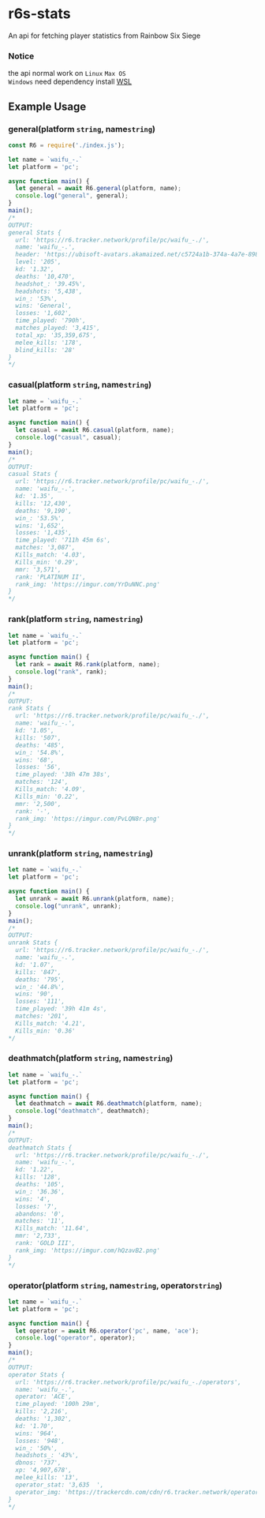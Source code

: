 # r6s-stats
An api for fetching player statistics from Rainbow Six Siege

### Notice
the api normal work on `Linux` `Max OS`  
`Windows` need dependency install [WSL](https://docs.microsoft.com/en-us/windows/wsl/install)  

## Example Usage  

### general(platform `string`, name`string`)
```js
const R6 = require('./index.js');

let name = `waifu_-.`
let platform = 'pc';

async function main() {
  let general = await R6.general(platform, name);
  console.log("general", general);
}
main();
/*
OUTPUT:
general Stats {
  url: 'https://r6.tracker.network/profile/pc/waifu_-./',
  name: 'waifu_-.',
  header: 'https://ubisoft-avatars.akamaized.net/c5724a1b-374a-4a7e-898d-9f271ceb152f/default_256_256.png',
  level: '205',
  kd: '1.32',
  deaths: '10,470',
  headshot_: '39.45%',
  headshots: '5,438',
  win_: '53%',
  wins: 'General',
  losses: '1,602',
  time_played: '790h',
  matches_played: '3,415',
  total_xp: '35,359,675',
  melee_kills: '178',
  blind_kills: '28'
}
*/
```

### casual(platform `string`, name`string`)
```js
let name = `waifu_-.`
let platform = 'pc';

async function main() {
  let casual = await R6.casual(platform, name);
  console.log("casual", casual);
}
main();
/*
OUTPUT:
casual Stats {
  url: 'https://r6.tracker.network/profile/pc/waifu_-./',
  name: 'waifu_-.',
  kd: '1.35',
  kills: '12,430',
  deaths: '9,190',
  win_: '53.5%',
  wins: '1,652',
  losses: '1,435',
  time_played: '711h 45m 6s',
  matches: '3,087',
  Kills_match: '4.03',
  Kills_min: '0.29',
  mmr: '3,571',
  rank: 'PLATINUM II',
  rank_img: 'https://imgur.com/YrDuNNC.png'
}
*/
```

### rank(platform `string`, name`string`)
```js
let name = `waifu_-.`
let platform = 'pc';

async function main() {
  let rank = await R6.rank(platform, name);
  console.log("rank", rank);
}
main();
/*
OUTPUT:
rank Stats {
  url: 'https://r6.tracker.network/profile/pc/waifu_-./',
  name: 'waifu_-.',
  kd: '1.05',
  kills: '507',
  deaths: '485',
  win_: '54.8%',
  wins: '68',
  losses: '56',
  time_played: '38h 47m 38s',
  matches: '124',
  Kills_match: '4.09',
  Kills_min: '0.22',
  mmr: '2,500',
  rank: '-',
  rank_img: 'https://imgur.com/PvLQN8r.png'
}
*/
```

### unrank(platform `string`, name`string`)
```js
let name = `waifu_-.`
let platform = 'pc';

async function main() {
  let unrank = await R6.unrank(platform, name);
  console.log("unrank", unrank);
}
main();
/*
OUTPUT:
unrank Stats {
  url: 'https://r6.tracker.network/profile/pc/waifu_-./',
  name: 'waifu_-.',
  kd: '1.07',
  kills: '847',
  deaths: '795',
  win_: '44.8%',
  wins: '90',
  losses: '111',
  time_played: '39h 41m 4s',
  matches: '201',
  Kills_match: '4.21',
  Kills_min: '0.36'
*/
```

### deathmatch(platform `string`, name`string`)
```js
let name = `waifu_-.`
let platform = 'pc';

async function main() {
  let deathmatch = await R6.deathmatch(platform, name);
  console.log("deathmatch", deathmatch);
}
main();
/*
OUTPUT:
deathmatch Stats {
  url: 'https://r6.tracker.network/profile/pc/waifu_-./',
  name: 'waifu_-.',
  kd: '1.22',
  kills: '128',
  deaths: '105',
  win_: '36.36',
  wins: '4',
  losses: '7',
  abandons: '0',
  matches: '11',
  Kills_match: '11.64',
  mmr: '2,733',
  rank: 'GOLD III',
  rank_img: 'https://imgur.com/hQzavB2.png'
}
*/
```

### operator(platform `string`, name`string`, operator`string`)
```js
let name = `waifu_-.`
let platform = 'pc';

async function main() {
  let operator = await R6.operator('pc', name, 'ace');
  console.log("operator", operator);
}
main();
/*
OUTPUT:
operator Stats {
  url: 'https://r6.tracker.network/profile/pc/waifu_-./operators',
  name: 'waifu_-.',
  operator: 'ACE',
  time_played: '100h 29m',
  kills: '2,216',
  deaths: '1,302',
  kd: '1.70',
  wins: '964',
  losses: '948',
  win_: '50%',
  headshots_: '43%',
  dbnos: '737',
  xp: '4,907,678',
  melee_kills: '13',
  operator_stat: '3,635  ',
  operator_img: 'https://trackercdn.com/cdn/r6.tracker.network/operators/badges/ace.png'
}
*/
```

  
